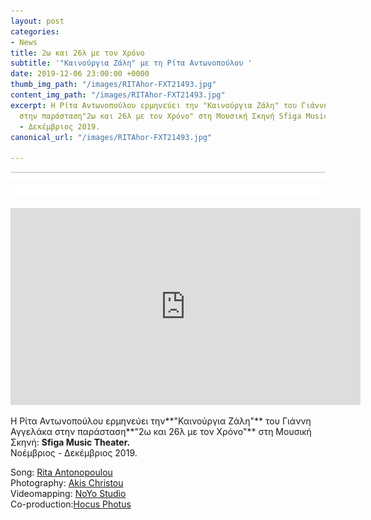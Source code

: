 ```yaml
---
layout: post
categories:
- News
title: 2ω και 26λ με τον Χρόνο
subtitle: '"Καινούργια Ζάλη" με τη Ρίτα Αντωνοπούλου '
date: 2019-12-06 23:00:00 +0000
thumb_img_path: "/images/RITAhor-FXT21493.jpg"
content_img_path: "/images/RITAhor-FXT21493.jpg"
excerpt: Η Ρίτα Αντωνοπούλου ερμηνεύει την "Καινούργια Ζάλη" του Γιάννη Αγγελάκα,
  στην παράσταση"2ω και 26λ με τον Χρόνο" στη Μουσική Σκηνή Sfiga Music Theater. Νοέμβριος
  - Δεκέμβριος 2019.
canonical_url: "/images/RITAhor-FXT21493.jpg"

---
```

![](/images/bwok-2.jpg)

<iframe width="560" height="315" src="https://www.youtube.com/embed/aO7Dk11cjqA" frameborder="0" allow="accelerometer; autoplay; encrypted-media; gyroscope; picture-in-picture" allowfullscreen></iframe>

Η Ρίτα Αντωνοπούλου ερμηνεύει την**"Καινούργια Ζάλη"** του Γιάννη Αγγελάκα  στην παράσταση**"2ω και 26λ με τον Χρόνο"** στη Μουσική Σκηνή: **Sfiga Music Theater.**   
Νοέμβριος - Δεκέμβριος 2019.

Song: <a href="https://www.facebook.com/rita.antonopoulou/" target="blank">Rita Antonopoulou </a>   
Photography: <a href="https://www.facebook.com/akis.christou.7" target="blank">Akis Christou</a>   
Videomapping: <a href="https://www.facebook.com/noyolightstudio/" target="blank">NoYo Studio</a>   
Co-production:<a href="https://www.facebook.com/1minute.project/" target="blank">Hocus Photus</a>